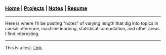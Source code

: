 ### [Home](README.md) | [Projects](Projects.md) | [Notes](Notes.md) | [Resume](docs/Adam_R_Rohde_Resume.pdf)


---

Here is where I'll be posting "notes" of varying length that dig into topics in causal inference, machine learning, statistical computation, and other areas I find interesting.

---

This is a test. [Link](https://github.com/Adam-Rohde/Notes/blob/105092e2eaa8f47fa6901076ffc6ab72f686da32/IPW--2021-10-13-.html) 
